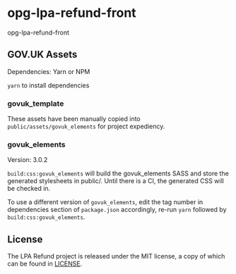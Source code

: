 # opg-lpa-refund-front
opg-lpa-refund-front

## GOV.UK Assets

Dependencies: Yarn or NPM

`yarn` to install dependencies

### govuk_template
These assets have been manually copied into `public/assets/govuk_elements` for project expediency.

### govuk_elements
Version: 3.0.2

`build:css:govuk_elements` will build the govuk_elements SASS and store the generated stylesheets in public/. Until there is a CI, the generated CSS will be checked in.

To use a different version of `govuk_elements`, edit the tag number in dependencies section of `package.json` accordingly, re-run `yarn` followed by `build:css:govuk_elements`.

License
-------

The LPA Refund project is released under the MIT license, a copy of which can be found in [LICENSE](LICENSE).

